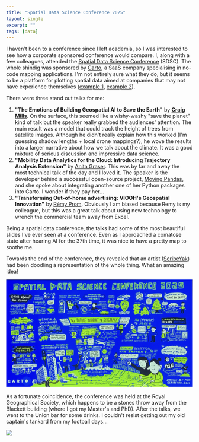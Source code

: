 ```yaml
---
title: "Spatial Data Science Conference 2025"
layout: single
excerpt: ""
tags: [data]
---
```


I haven't been to a conference since I left academia, so I was interested to see how a corporate sponsored conference would compare. I, along with a few colleagues, attended the [Spatial Data Science Conference](https://spatial-data-science-conference.com/2025/london) (SDSC). The whole shindig was sponsored by [Carto](https://carto.com/), a SaaS company specialising in no-code mapping applications. I'm not entirely sure what they do, but it seems to be a platform for plotting spatial data aimed at companies that may not have experience themselves ([example 1](https://carto.com/blog/space-time-anomaly-detection-smarter-property-risk-assessment), [example 2](https://carto.com/blog/space-time-analysis-the-paris-olympics)). 

There were three stand out talks for me:
1. **"The Emotions of Building Geospatial AI to Save the Earth"** by [**Craig Mills**](https://www.wri.org/profile/craig-mills). On the surface, this seemed like a wishy-washy "save the planet" kind of talk but the speaker really grabbed the audiences' attention. The main result was a model that could track the height of trees from satellite images. Although he didn't really explain how this worked (I'm guessing shadow lengths + local drone mappings?), he wove the results into a larger narrative about how we talk about the climate. It was a good mixture of serious discussion and impressive data science.
2. **"Mobility Data Analytics for the Cloud: Introducing Trajectory Analysis Extension"** by [Anita Graser](https://anitagraser.com/). This was by far and away the most technical talk of the day and I loved it. The speaker is the developer behind a successful open-source project, [Moving Pandas](https://movingpandas.org/), and she spoke about integrating another one of her Python packages into Carto. I wonder if they pay her...
3. **"Transforming Out-of-home advertising: VIOOH's Geospatial Innovation"** by [Rémy Prom](https://theorg.com/org/viooh/org-chart/remy-prom). Obviously I am biased because Remy is my colleague, but this was a great talk about using new technology to wrench the commercial team away from Excel.

Being a spatial data conference, the talks had some of the most beautiful slides I've ever seen at a conference. Even as I approached a comatose state after hearing AI for the 37th time, it was nice to have a pretty map to soothe me.

Towards the end of the conference, they revealed that an artist ([ScribeYak](https://scribeyak.com/)) had been doodling a representation of the whole thing. What an amazing idea!

![](/images/SDSC%20-%201.jpeg)

As a fortunate coincidence, the conference was held at the Royal Geographical Society, which happens to be a stones throw away from the Blackett building (where I got my Master's and PhD). After the talks, we went to the Union bar for some drinks. I couldn't resist getting out my old captain's tankard from my football days...

![](/images/tankard%20-%201.jpeg)